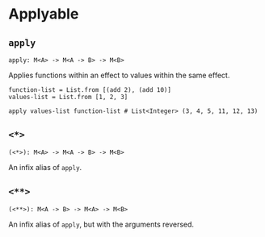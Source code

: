 # Applyable

## `apply`

```aml
apply: M<A> -> M<A -> B> -> M<B>
```

Applies functions within an effect to values within the same effect.

```aml
function-list = List.from [(add 2), (add 10)]
values-list = List.from [1, 2, 3]

apply values-list function-list # List<Integer> (3, 4, 5, 11, 12, 13)
```

## `<*>`

```aml
(<*>): M<A> -> M<A -> B> -> M<B>
```

An infix alias of `apply`.

## `<**>`

```aml
(<**>): M<A -> B> -> M<A> -> M<B>
```

An infix alias of `apply`, but with the arguments reversed.

